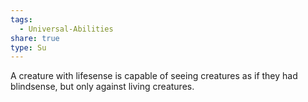 ```yaml
---
tags:
  - Universal-Abilities
share: true
type: Su
---
```


A creature with lifesense is capable of seeing creatures as if they had blindsense, but only against living creatures.